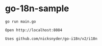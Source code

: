 # go-18n-sample

```
go run main.go

Open http://localhost:8084

Uses github.com/nicksnyder/go-i18n/v2/i18n

```

